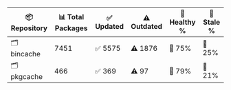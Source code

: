 | 📦 Repository | 📊 Total Packages | ✅ Updated | ⚠️ Outdated | 💚 Healthy % | 🔴 Stale % |
|---------------|-------------------|------------|-------------|-------------|------------|
| 🗂️ bincache | 7451 | ✅ 5575 | ⚠️ 1876 | 💚 75% | 🔴 25% |
| 🗂️ pkgcache | 466 | ✅ 369 | ⚠️ 97 | 💚 79% | 🔴 21% |
